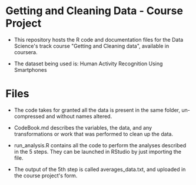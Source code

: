 Getting and Cleaning Data - Course Project
===========================================
* This repository hosts the R code and documentation files for the Data Science's track course "Getting and Cleaning data", available in coursera.

* The dataset being used is: Human Activity Recognition Using Smartphones

Files
=====

* The code takes for granted all the data is present in the same folder, un-compressed and without names altered.

* CodeBook.md describes the variables, the data, and any transformations or work that was performed to clean up the data.

* run_analysis.R contains all the code to perform the analyses described in the 5 steps. They can be launched in RStudio by just importing the file.

* The output of the 5th step is called averages_data.txt, and uploaded in the course project's form.
